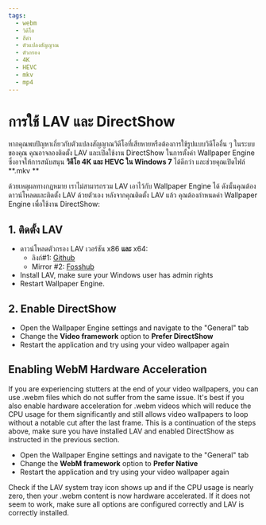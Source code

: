 ```yaml
---
tags:
  - webm
  - วิดีโอ
  - สีดำ
  - ตัวแปลงสัญญาณ
  - ตัวกรอง
  - 4K
  - HEVC
  - mkv
  - mp4
---
```


# การใช้ LAV และ DirectShow
หากคุณพบปัญหาเกี่ยวกับตัวแปลงสัญญาณวิดีโอที่เสียหายหรือต้องการใช้รูปแบบวิดีโออื่น ๆ ในระบบของคุณ คุณอาจลองติดตั้ง LAV และเปิดใช้งาน DirectShow ในการตั้งค่า Wallpaper Engine ซึ่งอาจให้การสนับสนุน **วิดีโอ 4K และ HEVC ใน Windows 7** ได้ดีกว่า และช่วยคุณเปิดไฟล์ **.mkv **

ด้วยเหตุผลทางกฎหมาย เราไม่สามารถรวม LAV เอาไว้กับ Wallpaper Engine ได้ ดังนั้นคุณต้องดาวน์โหลดและติดตั้ง LAV ด้วยตัวเอง หลังจากคุณติดตั้ง LAV แล้ว คุณต้องกำหนดค่า Wallpaper Engine เพื่อใช้งาน DirectShow:

## 1. ติดตั้ง LAV
* ดาวน์โหลดตัวกรอง LAV เวอร์ชัน x86 **และ** x64:
  * ลิงก์#1: [Github](https://github.com/Nevcairiel/LAVFilters/releases)
  * Mirror #2: [Fosshub](https://www.fosshub.com/LAV-Filters.html)
* Install LAV, make sure your Windows user has admin rights
* Restart Wallpaper Engine.

## 2. Enable DirectShow
* Open the Wallpaper Engine settings and navigate to the "General" tab
* Change the **Video framework** option to **Prefer DirectShow**
* Restart the application and try using your video wallpaper again

## Enabling WebM Hardware Acceleration
If you are experiencing stutters at the end of your video wallpapers, you can use .webm files which do not suffer from the same issue. It's best if you also enable hardware acceleration for .webm videos which will reduce the CPU usage for them significantly and still allows video wallpapers to loop without a notable cut after the last frame. This is a continuation of the steps above, make sure you have installed LAV and enabled DirectShow as instructed in the previous section.
* Open the Wallpaper Engine settings and navigate to the "General" tab
* Change the **WebM framework** option to **Prefer Native**
* Restart the application and try using your video wallpaper again

Check if the LAV system tray icon shows up and if the CPU usage is nearly zero, then your .webm content is now hardware accelerated. If it does not seem to work, make sure all options are configured correctly and LAV is correctly installed.